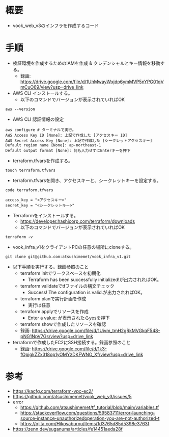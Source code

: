 # 概要
- vook_web_v3のインフラを作成するコード

# 手順

- 検証環境を作成するためのIAMを作成 & クレデンシャルとキー情報を移動する。
  - 録画: https://drive.google.com/file/d/1UhMwayWxjdp6ymMVP5nYPG01qVmCuO69/view?usp=drive_link
- AWS CLI インストールする。
  - 以下のコマンドでバージョンが表示されていればOK
```
aws --version
```
- AWS CLI 認証情報の設定
```
aws configure # ターミナルで実行。
AWS Access Key ID [None]: 上記で作成した [アクセスキー ID]
AWS Secret Access Key [None]: 上記で作成した [シークレットアクセスキー]
Default region name [None]: ap-northeast-1
Default output format [None]: 何も入力せずにEnterキーを押下
```
- terraform.tfvarsを作成する。
```
touch terraform.tfvars
```
- terraform.tfvarsを開き、アクセスキーと、シークレットキーを設定する。
```
code terraform.tfvars
```
```
access_key = "<アクセスキー>"
secret_key = "<シークレットキー>"
```
- Terraformをインストールする。
  - https://developer.hashicorp.com/terraform/downloads
  - 以下のコマンドでバージョンが表示されていればOK
```
terraform -v
```
- vook_infra_v1をクライアントPCの任意の場所にcloneする。
```
git clone git@github.com:atsushimemet/vook_infra_v1.git
```
- 以下手順を実行する。録画参照のこと
  - terraform initでワークスペースを初期化
    - Terraform has been successfully initialized!が出力されればOK。
  - terraform validateでtfファイルの構文チェック
    - Success! The configuration is valid.が出力されればOK。
  - terraform planで実行計画を作成
    - 実行は任意
  - terraform applyでリソースを作成
    - Enter a value: が表示されたらyesを押下
  - terraform showで作成したリソースを確認
  - 録画: https://drive.google.com/file/d/1Uivm_tmH2gRkMVGkqF548-pNG1NpV7Gs/view?usp=drive_link
- terraformで作成したEC2にSSH接続する。録画参照のこと
  - 録画: https://drive.google.com/file/d/1k3-fOpigkZZx318op1yOMYzDKFWNO_Xf/view?usp=drive_link

# 参考

- https://kacfg.com/terraform-vpc-ec2/
- https://github.com/atsushimemet/vook_web_v3/issues/5
- error
  - https://github.com/atsushimemet/tf_tutorial/blob/main/variables.tf
  - https://stackoverflow.com/questions/59583711/error-launching-source-instance-unauthorizedoperation-you-are-not-authorized-t
  - https://qiita.com/Hikosaburou/items/1d3765d85d5398e3763f
- https://zenn.dev/suganuma/articles/fe14451aeda28f
